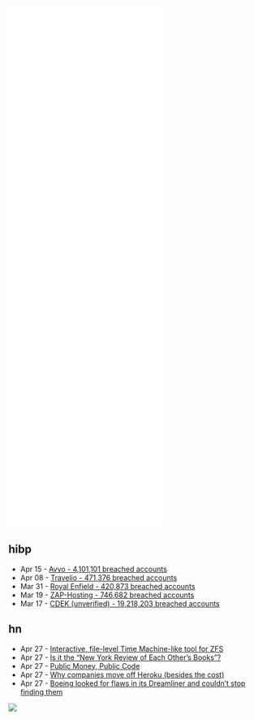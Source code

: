 ![Metrics](https://raw.githubusercontent.com/phixion/phixion/master/metrics.svg)

## hibp

<!--
for https://github.com/phixion/phixion/blob/main/.github/workflows/feeds.yml
-->
<!--START_SECTION:haveibeenpwnd-->
- Apr 15 - [Avvo - 4,101,101 breached accounts](https://haveibeenpwned.com/PwnedWebsites#Avvo)
- Apr 08 - [Travelio - 471,376 breached accounts](https://haveibeenpwned.com/PwnedWebsites#Travelio)
- Mar 31 - [Royal Enfield - 420,873 breached accounts](https://haveibeenpwned.com/PwnedWebsites#RoyalEnfield)
- Mar 19 - [ZAP-Hosting - 746,682 breached accounts](https://haveibeenpwned.com/PwnedWebsites#ZAPHosting)
- Mar 17 - [CDEK (unverified) - 19,218,203 breached accounts](https://haveibeenpwned.com/PwnedWebsites#CDEK)
<!--END_SECTION:haveibeenpwnd-->

## hn

<!--
for https://github.com/phixion/phixion/blob/main/.github/workflows/feeds.yml
-->
<!--START_SECTION:hn-->
- Apr 27 - [Interactive, file-level Time Machine-like tool for ZFS](https://github.com/kimono-koans/httm)
- Apr 27 - [Is it the “New York Review of Each Other’s Books”?](https://danielstone.substack.com/p/new-york-review-of-books-of-each-others-books)
- Apr 27 - [Public Money, Public Code](https://publiccode.eu/)
- Apr 27 - [Why companies move off Heroku (besides the cost)](https://blog.porter.run/why-companies-move-off-heroku/)
- Apr 27 - [Boeing looked for flaws in its Dreamliner and couldn’t stop finding them](https://www.wsj.com/articles/boeing-dreamliner-delays-faa-defects-11651067545)
<!--END_SECTION:hn-->

<!--
for https://yhype.me
-->
![](https://hit.yhype.me/github/profile?user_id=13013670)
